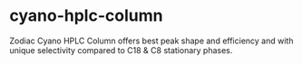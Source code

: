 # cyano-hplc-column
Zodiac Cyano HPLC Column offers best peak shape and efficiency and with unique selectivity compared to C18 &amp; C8 stationary phases.
